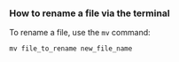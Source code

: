 ### How to rename a file via the terminal

To rename a file, use the `mv` command:

	mv file_to_rename new_file_name
